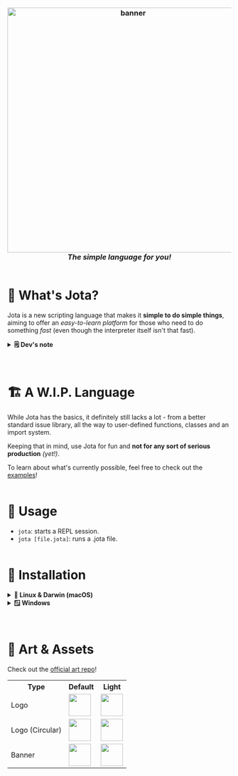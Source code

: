 <h3 align="center">
    <img src="https://raw.githubusercontent.com/mattishere/jota-assets/main/banner.png" alt="banner" width="550px" /><br>
    <i>The <b>simple language</b> for you!</i>
    <br><br>
</h3>

# 🚀 What's Jota?
Jota is a new scripting language that makes it **simple to do simple things**, aiming to offer an *easy-to-learn platform* for those who need to do something *fast* (even though the interpreter itself isn't that fast).

<details>
<summary><b>🗒️ Dev's note</b></summary>

Currently implemented in Go and based on the [Lox language (and JLox interpreter) from CraftingInterpreters](https://craftinginterpreters.com/) means it's not super fast, but it definitely gets the job done. For now, bare with a Lox semi-clone made in Go, but I believe that using Lox as the base for the language will offer a solid foundation to build upon later.

Since this is my very first time building and designing a language, the book has been a tremendous help, and I want to greatly thank the author as well as wish him the best of luck in his future endeavours!

Again, this is my first time making a language so if you have any kind of constructive criticism let me know!
</details>
<br><br>

# 🏗️ A W.I.P. Language
While Jota has the basics, it definitely still lacks a lot - from a better standard issue library, all the way to user-defined functions, classes and an import system.

Keeping that in mind, use Jota for fun and **not for any sort of serious production** *(yet!)*.

To learn about what's currently possible, feel free to check out the [examples](https://github.com/mattishere/jota/tree/main/examples)!
<br><br>

# 🔧 Usage
- `jota`: starts a REPL session.
- `jota [file.jota]`: runs a .jota file.
<br><br>

# 💾 Installation
<details>
<summary><b>🐧 Linux & Darwin (macOS)</b></summary>

- Build from source (suggested): 
```git clone https://github.com/mattishere/jota.git && cd jota && sudo make install``` *This one installs to /usr/local/bin, to install to /usr/bin you should run sudo make `global_install` instead. To uninstall, run the makefile options `uninstall` or `global_uninstall` as per your previous choice.*
- Get a binary from the [releases](https://github.com/mattishere/jota/releases).
</details>

<details>
<summary><b>🪟 Windows</b></summary>

- Get an executable from the [releases](https://github.com/mattishere/jota/releases).

**NOTE:** The executables are currently not signed, so you will likely get a **Defender** warning. Make sure to add the executable to your `PATH` to be able to use Jota in any directory.
</details>
<br><br>

# 🎨 Art & Assets
Check out the [official art repo](https://github.com/mattishere/jota-assets)!

<table>
    <tr>
        <th>Type</th>
        <th>Default</th>
        <th>Light</th>
    </tr>
    <tr>
        <td>Logo</td>
        <td><img src="https://raw.githubusercontent.com/mattishere/jota-assets/main/transparent.png" height="50px"></td>
        <td><img src="https://raw.githubusercontent.com/mattishere/jota-assets/main/transparent-light.png" height="50px" />
    </tr>
        <tr>
        <td>Logo (Circular)</td>
        <td><img src="https://raw.githubusercontent.com/mattishere/jota-assets/main/yellow-circular-bg.png" height="50px"></td>
        <td><img src="https://raw.githubusercontent.com/mattishere/jota-assets/main/yellow-circular-bg-light.png" height="50px" />
    </tr>
        <tr>
        <td>Banner</td>
        <td><img src="https://raw.githubusercontent.com/mattishere/jota-assets/main/banner.png" height="50px"></td>
        <td><img src="https://raw.githubusercontent.com/mattishere/jota-assets/main/banner-light.png" height="50px" />
    </tr>
</table>